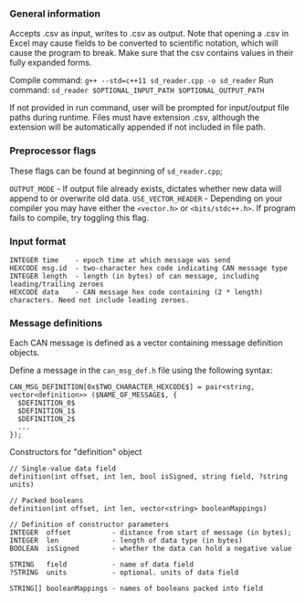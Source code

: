 ### General information
Accepts .csv as input, writes to .csv as output. Note that opening a .csv in Excel may cause fields to be converted to scientific notation, which will cause the program to break. Make sure that the csv contains values in their fully expanded forms.

Compile command: `g++ --std=c++11 sd_reader.cpp -o sd_reader`
Run command: `sd_reader $OPTIONAL_INPUT_PATH $OPTIONAL_OUTPUT_PATH`

If not provided in run command, user will be prompted for input/output file paths during runtime. Files must have extension .csv, although the extension will be automatically appended if not included in file path.

### Preprocessor flags
These flags can be found at beginning of `sd_reader.cpp`;

`OUTPUT_MODE`       - If output file already exists, dictates whether new data will append to or overwrite old data.
`USE_VECTOR_HEADER` - Depending on your compiler you may have either the `<vector.h>` or `<bits/stdc++.h>`. If program fails to compile, try toggling this flag. 

### Input format
```
INTEGER time    - epoch time at which message was send
HEXCODE msg.id  - two-character hex code indicating CAN message type
INTEGER length  - length (in bytes) of can message, including leading/trailing zeroes
HEXCODE data    - CAN message hex code containing (2 * length) characters. Need not include leading zeroes.
```

### Message definitions
Each CAN message is defined as a vector containing message definition objects.

Define a message in the `can_msg_def.h` file using the following syntax:
```
CAN_MSG_DEFINITION[0x$TWO_CHARACTER_HEXCODE$] = pair<string, vector<definition>> ($NAME_OF_MESSAGE$, {
  $DEFINITION_0$
  $DEFINITION_1$
  $DEFINITION_2$
  ...
});
```

Constructors for "definition" object
```
// Single-value data field
definition(int offset, int len, bool isSigned, string field, ?string units)

// Packed booleans
definition(int offset, int len, vector<string> booleanMappings)

// Definition of constructor parameters
INTEGER  offset          - distance from start of message (in bytes);
INTEGER  len             - length of data type (in bytes)
BOOLEAN  isSigned        - whether the data can hold a negative value

STRING   field           - name of data field
?STRING  units           - optional. units of data field

STRING[] booleanMappings - names of booleans packed into field
```
